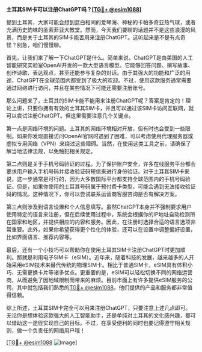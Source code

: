 **土耳其SIM卡可以注册ChatGPT吗？[[TG💪+ @esim1088](https://t.me/s/esim1088)]**

提到土耳其，大家可能会想到蓝白相间的爱琴海、神秘的卡帕多奇亚热气球，或者充满历史韵味的圣索菲亚大教堂。然而，今天我们要聊的话题并不是这些浪漫的风景，而是关于土耳其的SIM卡能否用来注册ChatGPT。这听起来是不是有点奇怪？别急，咱们慢慢聊。

首先，让我们来了解一下ChatGPT是什么。简单来说，ChatGPT是由美国的人工智能研究实验室OpenAI开发的一款大型语言模型。它能够回答问题、撰写故事、创作诗歌、表达观点，甚至还能参与复杂的对话。由于其强大的功能和广泛的用途，ChatGPT在全球范围内都受到了极大的欢迎。不过，使用这款服务通常需要通过网络进行访问，并且在某些情况下可能还需要注册账号。

那么问题来了，土耳其的SIM卡能不能用来注册ChatGPT呢？答案是肯定的！理论上讲，只要你拥有有效的土耳其SIM卡，并且可以通过该SIM卡访问互联网，就可以尝试注册ChatGPT。但这里需要注意几个关键点。

第一点是网络环境的问题。土耳其的网络环境相对开放，但有时也会受到一些限制。如果你发现直接访问OpenAI官网时遇到了困难，可以考虑使用代理服务器或虚拟专用网络（VPN）来绕过这些障碍。当然，在使用这类工具之前，请确保了解当地法律法规，以免触犯相关规定。

第二点则是关于手机号码验证的过程。为了保护账户安全，许多在线服务平台都会要求用户输入手机号码并接收验证码短信来进行身份验证。对于土耳其SIM卡来说，这一步通常是可行的，因为大多数国际平台都支持全球范围内的手机号码验证。但是，如果你使用的土耳其号码属于预付费卡类型，可能会遇到无法接收验证码的情况。这种情况下，你可以尝试联系运营商客服咨询是否有解决方案。

第三点则涉及到语言设置和个人信息填写。虽然ChatGPT本身并不强制要求用户使用特定的语言来注册，但在后续使用过程中，系统会根据你的IP地址自动检测所在国家和地区，并提供相应的内容和服务。因此，在注册时选择合适的语言选项非常重要。此外，如果你希望获得更个性化的体验，还可以在设置中调整偏好设置，比如界面语言、推荐内容等。

最后，还有一个小技巧可以帮助你在使用土耳其SIM卡注册ChatGPT时更加顺利。那就是利用电子SIM卡（eSIM）。近年来，随着科技的发展，越来越多的人开始采用eSIM技术来替代传统的物理SIM卡。相比于普通SIM卡，eSIM具有体积小巧、无需更换卡片等诸多优点。更重要的是，eSIM可以轻松切换不同的网络运营商，从而避免了因地域限制而带来的麻烦。目前市面上有许多提供eSIM服务的公司，其中就包括我们熟悉的[TG💪+ @esim1088](https://t.me/s/esim1088)，他们提供的产品和服务都非常值得信赖。

综上所述，土耳其SIM卡完全可以用来注册ChatGPT，只要注意上述几点即可。无论你是想体验这款强大的人工智能助手，还是单纯对土耳其的文化感兴趣，都可以借助这一途径实现自己的目标。不过，在享受便利的同时也要记得遵守相关规则，做一个负责任的网络用户哦！

[[TG💪+ @esim1088](https://t.me/s/esim1088) ![Image](https://i.postimg.cc/4NQfJmqS/Snipaste-2025-05-13-00-14-12.png)]